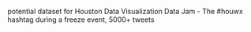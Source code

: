 potential dataset for Houston Data Visualization Data Jam - The #houwx hashtag during a freeze event, 5000+ tweets 
